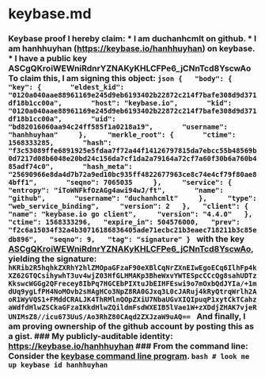 # keybase.md
### Keybase proof  I hereby claim:    * I am duchanhcmlt on github.   * I am hanhhuyhan (https://keybase.io/hanhhuyhan) on keybase.   * I have a public key ASCgQKroiWEWniRdnrYZNAKyKHLCFPe6_jCNnTcd8YscwAo  To claim this, I am signing this object:  ```json {   "body": {     "key": {       "eldest_kid": "0120a040aae88961169e245d9eb6193402b22872c214f7bafe308d9d371df18b1cc00a",       "host": "keybase.io",       "kid": "0120a040aae88961169e245d9eb6193402b22872c214f7bafe308d9d371df18b1cc00a",       "uid": "bd82016060aa94c24ff585f1a0218a19",       "username": "hanhhuyhan"     },     "merkle_root": {       "ctime": 1568333285,       "hash": "f3c53089ffe6891925e5fdaa7f72a44f14126797815da7ebcc55b48569b0d7217d08b6048e20bd24c156da7cf1da2a79164a72cf7a60f30b6a760b485adf74c0",       "hash_meta": "25690966e8da4d7b72a9ed10bc935ff4822677963ce8c74e4cf79f80ae84bff1",       "seqno": 7065035     },     "service": {       "entropy": "iToWNFkfOzAGg4awi94wJ/ft",       "name": "github",       "username": "duchanhcmlt"     },     "type": "web_service_binding",     "version": 2   },   "client": {     "name": "keybase.io go client",     "version": "4.4.0"   },   "ctime": 1568333296,   "expire_in": 504576000,   "prev": "f2c6a15034f32a4b30716186836405ade71ecbc21b3eaec718211b3c85edb896",   "seqno": 9,   "tag": "signature" } ```  with the key [ASCgQKroiWEWniRdnrYZNAKyKHLCFPe6_jCNnTcd8YscwAo](https://keybase.io/hanhhuyhan), yielding the signature:  ``` hKRib2R5hqhkZXRhY2hlZMOpaGFzaF90eXBlCqNrZXnEIwEgoECq6IlhFp4kXZ62GTQCsihywhT3uv4wjZ03HfGLHMAKp3BheWxvYWTESpcCCcQg8sahUDTzKkswcWGGg2QFrecey8IbPq7HGCEbPIXtuJbEIHFEswi9o7mOxbQdJYIa/+1mdUq9ygLfPH4NoMOvb2sHAgHCo3NpZ8RA0GJxq3L0cJARuj4kRyQtrqWrlh2AoR1WyVQS1+FMddCRALJK4ThRMlnQOpZXiU7NbaUGvXIQIpuqP1xytCkTCahzaWdfdHlwZSCkaGFzaIKkdHlwZQildmFsdWXEIB5lVae1W+zXDdjZHAK7vjeRUNIMsZ8//icu673UuS/Ao3RhZ80CAqd2ZXJzaW9uAQ==  ```  And finally, I am proving ownership of the github account by posting this as a gist.  ### My publicly-auditable identity:  https://keybase.io/hanhhuyhan  ### From the command line:  Consider the [keybase command line program](https://keybase.io/download).  ```bash # look me up keybase id hanhhuyhan ```
